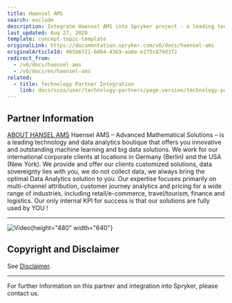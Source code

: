 ```yaml
---
title: Haensel AMS
search: exclude
description: Integrate Haensel AMS into Spryker project - a leading technology and data analytics service  that offers you innovative and outstanding machine learning and big data solutions.
last_updated: Aug 27, 2020
template: concept-topic-template
originalLink: https://documentation.spryker.com/v6/docs/haensel-ams
originalArticleId: 065b6721-6084-4369-aa8e-e275c879d3f2
redirect_from:
  - /v6/docs/haensel-ams
  - /v6/docs/en/haensel-ams
related:
  - title: Technology Partner Integration
    link: docs/scos/user/technology-partners/page.version/technology-partners.html
---
```


## Partner Information

[ABOUT HANSEL AMS](https://haensel-ams.com/)
Haensel AMS – Advanced Mathematical Solutions – is a leading technology and data analytics boutique that offers you innovative and outstanding machine learning and big data solutions. We work for our international corporate clients at locations in Germany (Berlin) and the USA (New York). We provide and offer our clients customized solutions, data sovereignty lies with you, we do not collect data, we always bring the optimal Data Analytics solution to you. Our expertise focuses primarily on multi-channel attribution, customer journey analytics and pricing for a wide range of industries, including retail/e-commerce, travel/tourism, finance and logistics.
Our only internal KPI for success is that our solutions are fully used by YOU !

---
![Video](https://www.youtube.com/watch?v=llikmseb4Z8){height="480" width="640"}

## Copyright and Disclaimer

See [Disclaimer](https://github.com/spryker/spryker-documentation).

---
For further information on this partner and integration into Spryker, please contact us.

<div class="hubspot-form js-hubspot-form" data-portal-id="2770802" data-form-id="163e11fb-e833-4638-86ae-a2ca4b929a41" id="hubspot-1"></div>

